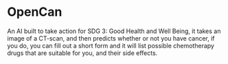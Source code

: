 # OpenCan
An AI built to take action for SDG 3: Good Health and Well Being, it takes an image of a CT-scan, and then predicts whether or not you have cancer, if you do, you can fill out a short form and it will list possible chemotherapy drugs that are suitable for you, and their side effects.
